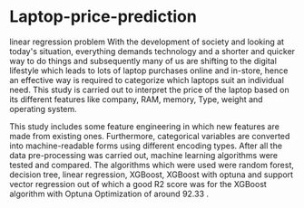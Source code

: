 # Laptop-price-prediction
linear regression problem
With the development of society and looking at today's situation, everything demands technology and a shorter and quicker way to do things and subsequently many of us are shifting to the digital lifestyle which leads to lots of laptop purchases online and in-store, hence an effective way is required to categorize which laptops suit an individual need. This study is carried out to interpret the price of the laptop based on its different features like company, RAM, memory, Type, weight and operating system.

This study includes some feature engineering in which new features are made from existing ones. Furthermore, categorical variables are converted into machine-readable forms using different encoding types. After all the data pre-processing was carried out, machine learning algorithms were tested and compared. The algorithms which were used were random forest, decision tree, linear regression, XGBoost, XGBoost with optuna and support vector regression out of which a good R2 score was for the XGBoost algorithm with Optuna Optimization of around 92.33 .

